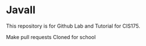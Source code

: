 # JavaII
This repository is for Github Lab and Tutorial for CIS175. 

Make pull requests 
Cloned for school

